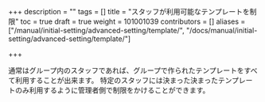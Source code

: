 +++
description = ""
tags = []
title = "スタッフが利用可能なテンプレートを制限"
toc = true
draft = true
weight = 101001039
contributors = []
aliases = ["/manual/initial-setting/advanced-setting/template/", "/docs/manual/initial-setting/advanced-setting/template/"]

+++

通常はグループ内のスタッフであれば、グループで作られたテンプレートをすべて利用することが出来ます。
特定のスタッフには決まった決まったテンプレートのみ利用するように管理者側で制限をかけることができます。

